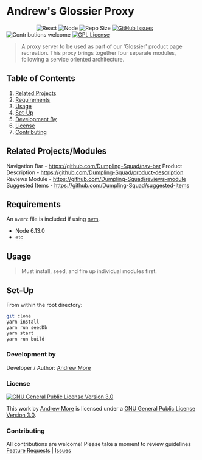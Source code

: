 # Andrew's Glossier Proxy

&nbsp;&nbsp;&nbsp;&nbsp;&nbsp;&nbsp;&nbsp;&nbsp;&nbsp;&nbsp;&nbsp;&nbsp;&nbsp;&nbsp;&nbsp;&nbsp;&nbsp;&nbsp;&nbsp;
![React](https://img.shields.io/badge/react-js-blue)
![Node](https://img.shields.io/badge/node-js-blue)
![Repo Size](https://img.shields.io/github/repo-size/Dumpling-Squad/Andrew-s_Glossier_Proxy)
[![GitHub Issues](https://img.shields.io/github/issues/Dumpling-Squad/Andrew-s_Glossier_Proxy)](https://github.com/Dumpling-Squad/Andrew-s_Glossier_Proxy/issues)
![Contributions welcome](https://img.shields.io/badge/contributions-welcome-orange.svg)
[![GPL License](https://img.shields.io/badge/license-GPL--3.0-orange)](https://www.gnu.org/licenses/gpl-3.0.html)

> A proxy server to be used as part of our 'Glossier' product page recreation. This proxy brings together four separate modules, following a service oriented architecture.

## Table of Contents

1. [Related Projects](#Related-Projects)
2. [Requirements](#Requirements)
3. [Usage](#Usage)
4. [Set-Up](#Set-Up)
5. [Development By](#Development-By)
6. [License](#License)
7. [Contributing](#Contributing)

## Related Projects/Modules

 Navigation Bar - https://github.com/Dumpling-Squad/nav-bar
 Product Description - https://github.com/Dumpling-Squad/product-description
 Reviews Module - https://github.com/Dumpling-Squad/reviews-module
 Suggested Items - https://github.com/Dumpling-Squad/suggested-items

## Requirements

An `nvmrc` file is included if using [nvm](https://github.com/creationix/nvm).

- Node 6.13.0
- etc

## Usage

> Must install, seed, and fire up individual modules first.

## Set-Up

From within the root directory:

```sh
git clone
yarn install
yarn run seedDb
yarn start
yarn run build
```

### Development by

Developer / Author: [Andrew More](https://github.com/AndrewMore/)

### License

<a rel="license" href="https://www.gnu.org/licenses/gpl-3.0.html"><img alt="GNU General Public License Version 3.0" style="border-width:0" src="https://www.gnu.org/graphics/gplv3-or-later.svg" /></a><br />

This work by <a href="https://github.com/AndrewMore/">Andrew More</a> is licensed under a <a rel="license" href="https://www.gnu.org/licenses/gpl-3.0.html">GNU General Public License Version 3.0</a>.

### Contributing

All contributions are welcome!
Please take a moment to review guidelines [Feature Requests](.github/feature_request.md) | [Issues](.github/bug_report.md)
